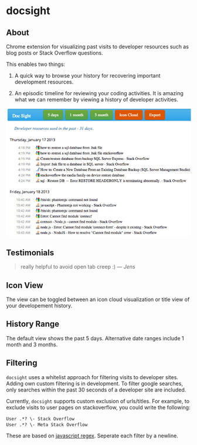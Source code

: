 docsight
==============

## About
Chrome extension for visualizing past visits to developer resources such as blog posts or Stack Overflow questions.

This enables two things:

1. A quick way to browse your history for recovering important development resources. 

2. An episodic timeline for reviewing your coding activities.  It is amazing what we can remember by viewing a history
of developer activities.


![Screenshot](https://github.com/chrisparnin/docsight/raw/master/docs/docSightTitleView.png)

## Testimonials

> really helpful to avoid open tab creep :) &mdash; <cite>Jens</cite>

## Icon View
The view can be toggled between an icon cloud visualization or title view of your developement history.

## History Range
The default view shows the past 5 days.  Alternative date ranges include 1 month and 3 months.

## Filtering

`docsight` uses a whitelist approach for filtering visits to developer sites.  Adding own custom filtering is in development.
To filter google searches, only searches within the past 30 seconds of a developer site are included.

Currently, `docsight` supports custom exclusion of urls/titles.  For example, to exclude visits to user pages on stackoverflow, you could write the following:

    User .*? \- Stack Overflow
    User .*? \- Meta Stack Overflow

These are based on [javascript regex](https://developer.mozilla.org/en-US/docs/JavaScript/Guide/Regular_Expressions).  Seperate each filter by a newline.
